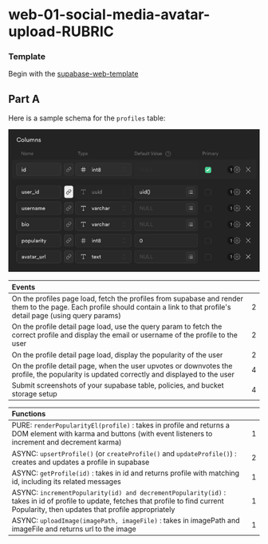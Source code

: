 # web-01-social-media-avatar-upload-RUBRIC

### Template

Begin with the [supabase-web-template](https://github.com/alchemycodelab/web-template-supabase)

## Part A

Here is a sample schema for the `profiles` table:

![profiles table- column names and types](/assets/profiles-table.png)

| Events                                                                                                                                                                         |     |
| :----------------------------------------------------------------------------------------------------------------------------------------------------------------------------- | --: |
| On the profiles page load, fetch the profiles from supabase and render them to the page. Each profile should contain a link to that profile's detail page (using query params) |   2 |
| On the profile detail page load, use the query param to fetch the correct profile and display the email or username of the profile to the user                                 |   2 |
| On the profile detail page load, display the popularity of the user                                                                                                            |   2 |
| On the profile detail page, when the user upvotes or downvotes the profile, the popularity is updated correctly and displayed to the user                                      |   4 |
| Submit screenshots of your supabase table, policies, and bucket storage setup                                                                                                  |   4 |

| Functions                                                                                                                                                                                 |     |
| :---------------------------------------------------------------------------------------------------------------------------------------------------------------------------------------- | --: |
| PURE: `renderPopularityEl(profile)` : takes in profile and returns a DOM element with karma and buttons (with event listeners to increment and decrement karma)                           |   1 |
| ASYNC: `upsertProfile()` (or `createProfile()` and `updateProfile()`) : creates and updates a profile in supabase                                                                         |   2 |
| ASYNC: `getProfile(id)` : takes in id and returns profile with matching id, including its related messages                                                                                |   1 |
| ASYNC: `incrementPopularity(id) and decrementPopularity(id)` : takes in id of profile to update, fetches that profile to find current Popularity, then updates that profile appropriately |   1 |
| ASYNC: `uploadImage(imagePath, imageFile)` : takes in imagePath and imageFile and returns url to the image                                                                                |   1 |
